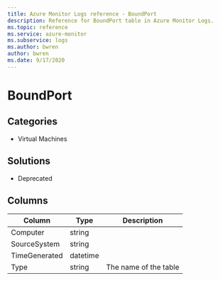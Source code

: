 ```yaml
---
title: Azure Monitor Logs reference - BoundPort
description: Reference for BoundPort table in Azure Monitor Logs.
ms.topic: reference
ms.service: azure-monitor
ms.subservice: logs
ms.author: bwren
author: bwren
ms.date: 9/17/2020
---
```


# BoundPort

 

## Categories

- Virtual Machines
## Solutions

- Deprecated




## Columns

|Column|Type|Description|
|---|---|---|
|Computer|string||
|SourceSystem|string||
|TimeGenerated|datetime||
|Type|string|The name of the table|
